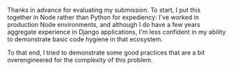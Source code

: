 Thanks in advance for evaluating my submission. To start, I put this together in Node rather than Python for expediency: I've worked in production Node environments, and although I do have a few years aggregate experience in Django applications, I'm less confident in my ability to demonstrate basic code hygiene in that ecosystem.

To that end, I tried to demonstrate some good practices that are a bit overengineered for the complexity of this problem.
